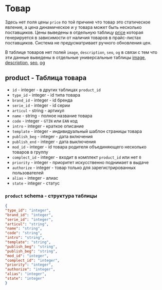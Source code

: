 # Товар
Здесь нет поля цены `price` по той причине что товар это статическое явление, а цена динамическое и у товара может быть несколько поставщиков. Цены выведены в отдельную таблицу [price](https://github.com/pllano/db.json/blob/master/db/price.md)  которая генерируется в зависимости от наличия товаров в прайс-листах поставщиков. Система не предусматривает ручного обновления цен.

В таблице товаров нет полей `image`, `description`, `seo`, `og` в связи с тем что эти данные выведены в отдельные универсальные таблицы 
[image](https://github.com/pllano/db.json/blob/master/db/image.md), 
[description](https://github.com/pllano/db.json/blob/master/db/description.md), 
[seo](https://github.com/pllano/db.json/blob/master/db/seo.md), 
[og](https://github.com/pllano/db.json/blob/master/db/og.md)

## product - Таблица товара
- `id` - integer - в других таблицах `product_id`
- `type_id` - integer - id типа товара
- `brand_id` - integer - id бренда
- `serie_id` - integer - id серии
- `articul` - string - артикул
- `name` - string - полное название товара
- `code` - integer - `GTIN` или `EAN` код
- `intro` - integer - краткое описание
- `template` - integer - индивидуальный шаблон страницы товара
- `publish_beg` - integer - дата включения
- `publish_end` - integer - дата выключения
- `mod_id` - integer - id товара родителя объединяющего несколько товаров в группу
- `complect_id` - integer - входит в комплект `product_id` или нет `0`
- `priority` - integer - приоритет искусственно поднимает в выдаче
- `authorize` - integer - товар только для зарегистрированных пользователей
- `alias` - integer - алиас
- `state` - integer - статус
### `product` schema - структура таблицы
```json
{
"type_id": "integer",
"brand_id": "integer",
"serie_id": "integer",
"articul": "string",
"name": "string",
"code": "string",
"intro": "string",
"template": "string",
"publish_beg": "string",
"publish_beg": "string",
"mod_id": "integer",
"complect_id": "integer",
"priority": "integer",
"authorize": "integer",
"alias": "integer",
"state": "integer"
}
```
